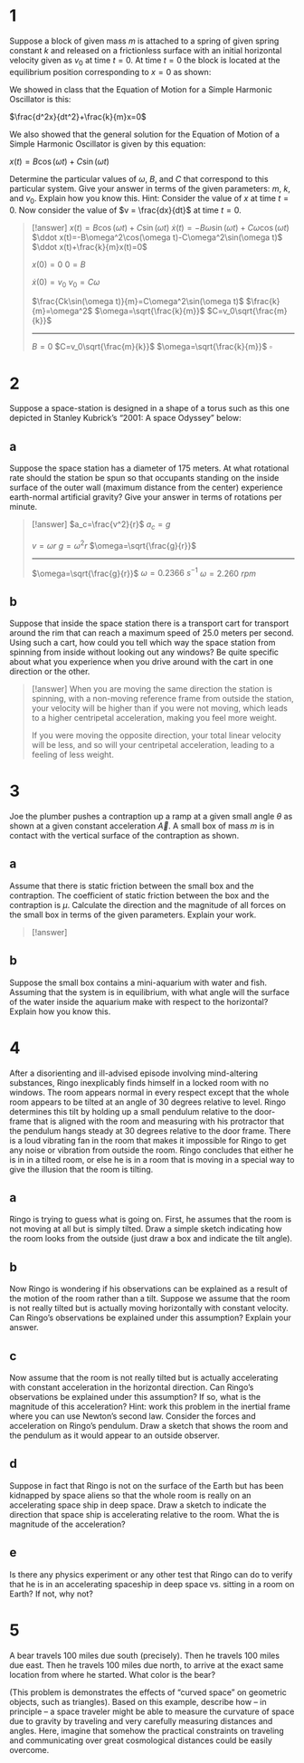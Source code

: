 # 1

Suppose a block of given mass $m$ is attached to a spring of given spring constant $k$ and released on a frictionless surface with an initial horizontal velocity given as $v_0$ at time $t = 0$. At time $t = 0$ the block is located at the equilibrium position corresponding to $x = 0$ as shown:

We showed in class that the Equation of Motion for a Simple Harmonic Oscillator is this:

$\frac{d^2x}{dt^2}+\frac{k}{m}x=0$

We also showed that the general solution for the Equation of Motion of a Simple Harmonic Oscillator is given by this equation:

$x(t) = B \cos(\omega t) + C \sin(\omega t)$

Determine the particular values of $\omega$, $B$, and $C$ that correspond to this particular system. Give your answer in terms of the given parameters: $m$, $k$, and $v_0$. Explain how you know this.
Hint: Consider the value of $x$ at time $t = 0$. Now consider the value of $v = \frac{dx}{dt}$ at time $t = 0$.

> [!answer]
> $x(t)=B\cos(\omega t)+C\sin(\omega t)$
> $\dot x(t)=-B\omega\sin(\omega t)+C\omega\cos(\omega t)$
> $\ddot x(t)=-B\omega^2\cos(\omega t)-C\omega^2\sin(\omega t)$
> $\ddot x(t)+\frac{k}{m}x(t)=0$
> 
> $x(0)=0$
> $0=B$
> 
> $\dot x(0)=v_0$
> $v_0=C\omega$
> 
> $\frac{Ck\sin(\omega t)}{m}=C\omega^2\sin(\omega t)$
> $\frac{k}{m}=\omega^2$
> $\omega=\sqrt{\frac{k}{m}}$
> $C=v_0\sqrt{\frac{m}{k}}$
> 
> ---
> 
> $B=0$
> $C=v_0\sqrt{\frac{m}{k}}$
> $\omega=\sqrt{\frac{k}{m}}$
> $\square$

# 2

Suppose a space-station is designed in a shape of a torus such as this one depicted in Stanley Kubrick’s “2001: A space Odyssey” below:

## a

Suppose the space station has a diameter of 175 meters. At what rotational rate should the station be spun so that occupants standing on the inside surface of the outer wall (maximum distance from the center) experience earth-normal artificial gravity? Give your answer in terms of rotations per minute.

> [!answer]
> $a_c=\frac{v^2}{r}$
> $a_c=g$
> 
> $v=\omega r$
> $g=\omega^2r$
> $\omega=\sqrt{\frac{g}{r}}$
> 
> ---
> 
> $\omega=\sqrt{\frac{g}{r}}$
> $\omega=0.2366~s^{-1}$
> $\omega=2.260~rpm$

## b

Suppose that inside the space station there is a transport cart for transport around the rim that can reach a maximum speed of 25.0 meters per second. Using such a cart, how could you tell which way the space station from spinning from inside without looking out any windows? Be quite specific about what you experience when you drive around with the cart in one direction or the other.

> [!answer]
> When you are moving the same direction the station is spinning, with a non-moving reference frame from outside the station, your velocity will be higher than if you were not moving, which leads to a higher centripetal acceleration, making you feel more weight.
> 
> If you were moving the opposite direction, your total linear velocity will be less, and so will your centripetal acceleration, leading to a feeling of less weight.

# 3

Joe the plumber pushes a contraption up a ramp at a given small angle $\theta$ as shown at a given constant acceleration $\vec A$. A small box of mass $m$ is in contact with the vertical surface of the contraption as shown.

## a

Assume that there is static friction between the small box and the contraption. The coefficient of static friction between the box and the contraption is $\mu$. Calculate the direction and the magnitude of all forces on the small box in terms of the given parameters. Explain your work.

> [!answer]
> 

## b

Suppose the small box contains a mini-aquarium with water and fish. Assuming that the system is in equilibrium, with what angle will the surface of the water inside the aquarium make with respect to the horizontal? Explain how you know this.

# 4

After a disorienting and ill-advised episode involving mind-altering substances, Ringo inexplicably finds himself in a locked room with no windows. The room appears normal in every respect except that the whole room appears to be tilted at an angle of 30 degrees relative to level. Ringo determines this tilt by holding up a small pendulum relative to the door-frame that is aligned with the room and measuring with his protractor that the pendulum hangs steady at 30 degrees relative to the door frame. There is a loud vibrating fan in the room that makes it impossible for Ringo to get any noise or vibration from outside the room. Ringo concludes that either he is in in a tilted room, or else he is in a room that is moving in a special way to give the illusion that the room is
tilting.

## a

Ringo is trying to guess what is going on. First, he assumes that the room is not moving at all but is simply tilted. Draw a simple sketch indicating how the room looks from the outside (just draw a box and indicate the tilt angle).

## b

Now Ringo is wondering if his observations can be explained as a result of the motion of the room rather than a tilt. Suppose we assume that the room is not really tilted but is actually moving horizontally with constant velocity. Can Ringo’s observations be explained under this assumption? Explain your answer.

## c

Now assume that the room is not really tilted but is actually accelerating with constant acceleration in the horizontal direction. Can Ringo’s observations be explained under this assumption? If so, what is the magnitude of this acceleration?
Hint: work this problem in the inertial frame where you can use Newton’s second law. Consider the forces and acceleration on Ringo’s pendulum. Draw a sketch that shows the room and the pendulum as it would appear to an outside observer.

## d

Suppose in fact that Ringo is not on the surface of the Earth but has been kidnapped by space aliens so that the whole room is really on an accelerating space ship in deep space. Draw a sketch to indicate the direction that space ship is accelerating relative to the room. What the is magnitude of the acceleration?

## e

Is there any physics experiment or any other test that Ringo can do to verify that he is in an accelerating spaceship in deep space vs. sitting in a room on Earth? If not, why not?

# 5

A bear travels 100 miles due south (precisely). Then he travels 100 miles due east. Then he travels 100 miles due north, to arrive at the exact same location from where he started. What color is the bear?

(This problem is demonstrates the effects of “curved space” on geometric objects, such as triangles). Based on this example, describe how – in principle – a space traveler might be able to measure the curvature of space due to gravity by traveling and very carefully measuring distances and angles. Here, imagine that somehow the practical constraints on traveling and communicating over great cosmological distances could be easily overcome.